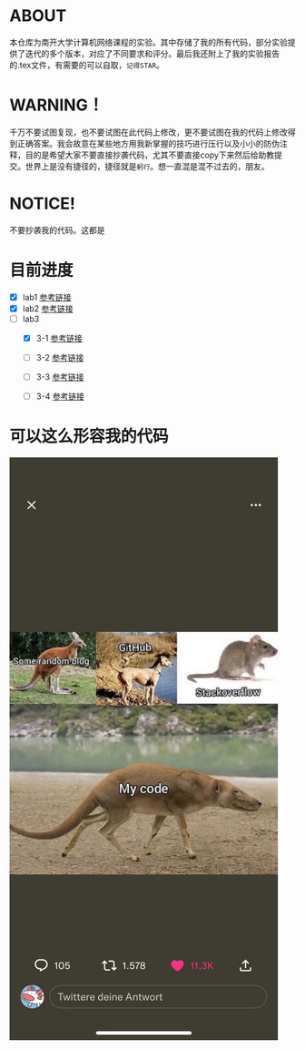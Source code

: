 # ABOUT
本仓库为南开大学计算机网络课程的实验。其中存储了我的所有代码，部分实验提供了迭代的多个版本，对应了不同要求和评分。最后我还附上了我的实验报告的.tex文件，有需要的可以自取，`记得STAR`。

# WARNING！
千万不要试图复现，也不要试图在此代码上修改，更不要试图在我的代码上修改得到正确答案。我会故意在某些地方用我新掌握的技巧进行压行以及小小的防伪注释，目的是希望大家不要直接抄袭代码，尤其不要直接copy下来然后给助教提交。世界上是没有捷径的，捷径就是`躬行`。想一直混是混不过去的，朋友。

# NOTICE!
不要抄袭我的代码。这都是 
# 目前进度
+ [x] lab1 [参考链接](https://tephrocactushc.github.io/post/16eec244.html)
+ [x] lab2 [参考链接](https://tephrocactushc.github.io/post/8fe793fe.html)
+ [ ] lab3 
  + [x] 3-1 [参考链接](https://tephrocactushc.github.io/post/d2d6a337.html)
  + [ ] 3-2 [参考链接](https://www.baidu.com)
  + [ ] 3-3 [参考链接](https://www.baidu.com)
  + [ ] 3-4 [参考链接](https://www.baidu.com)


# 可以这么形容我的代码
![mycodelike](https://raw.githubusercontent.com/TephrocactusHC/mybolgimg/master/aboutmycode(1).jpg)

